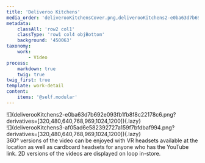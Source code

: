 ```yaml
---
title: 'Deliveroo Kitchens'
media_order: 'deliverooKitchensCover.png,deliverooKitchens2-e0ba63d7b692e093fb1fb8f8c22178c6.png,deliverooKitchens3-af05ad6e582392727a159f7bfdbaf994.png'
metadata:
    classAll: 'row2 col1'
    classType: 'row1 col4 objBottom'
    background: '450063'
taxonomy:
    work:
        - Video
process:
    markdown: true
    twig: true
twig_first: true
template: work-detail
content:
    items: '@self.modular'
---
```


<style type="text/css">
	.work-content {
		padding: 30px 0;
		margin-bottom: 30px;
	}
    .work-content p {
        font-size: 18px;
        line-height: 32px;
        margin-bottom: 1.45rem;
        color: #f1f1f1;
    }
    .work-content .content-center {
        display: flex;
        align-items: center;
    }
    .work-content .row {
        margin-bottom: 50px;
    }
    .work-content .row:last-child {
        margin-bottom: 0;
    }
</style>

<script src="//cdnjs.cloudflare.com/ajax/libs/jquery.lazy/1.7.9/jquery.lazy.min.js"></script>

<script type="text/javascript">
    $('.lazy').Lazy();
</script>


<div class="container">
    <div class="row">
        <div class="col-md-12" markdown="1">
![](deliverooKitchens2-e0ba63d7b692e093fb1fb8f8c22178c6.png?derivatives=[320,480,640,768,969,1024,1200]){.lazy}
        </div>
    </div>
    <div class="row">
        <div class="col-md-5 offset-md-1 text-right" markdown=1>
![](deliverooKitchens3-af05ad6e582392727a159f7bfdbaf994.png?derivatives=[320,480,640,768,969,1024,1200]){.lazy}
        </div>
        <div class="col-md-4 offset-1 content-center" markdown="1">
360° versions of the video can be enjoyed with VR headsets available at the location as well as cardboard headsets for anyone who has the YouTube link. 2D versions of the videos are displayed on loop in-store.
        </div>
    </div>
</div>


